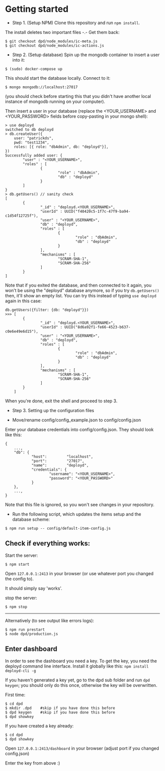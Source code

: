 # Getting started

- Step 1. (Setup NPM) Clone this repository and run `npm install`.

The install deletes two important files -.- Get them back:

```console
$ git checkout dpd/node_modules/ic-meta.js
$ git checkout dpd/node_modules/ic-actions.js
```

- Step 2. (Setup database) Spin up the mongodb container to insert a user into it:

```
$ (sudo) docker-compose up
```

This should start the database locally. Connect to it:

```
$ mongo mongodb://localhost:27017
```

(you should check before starting this that you didn't have another local instance of mongodb running on your computer).

Then insert a user in your database (replace the <YOUR_USERNAME> and <YOUR_PASSWORD> fields before copy-pasting in your mongo shell):

```
> use deployd
switched to db deployd
> db.createUser({
	user: "patrickds",
	pwd: "test1234",
	roles: [{ role: "dbAdmin", db: "deployd"}],
})
Successfully added user: {
        "user" : "<YOUR_USERNAME>",
        "roles" : [
                {
                        "role" : "dbAdmin",
                        "db" : "deployd"
                }
        ]
}
> db.getUsers() // sanity check
[
        {
                "_id" : "deployd.<YOUR_USERNAME>",
                "userId" : UUID("f40420c5-1f7c-47f9-ba94-c1d54f12725f"),
                "user" : "<YOUR_USERNAME>",
                "db" : "deployd",
                "roles" : [
                        {
                                "role" : "dbAdmin",
                                "db" : "deployd"
                        }
                ],
                "mechanisms" : [
                        "SCRAM-SHA-1",
                        "SCRAM-SHA-256"
                ]
        }
]
```

Note that if you exited the database, and then connected to it again, you won't be using the "deployd" database anymore, so if you try `db.getUsers()` then, it'll show an empty list. You can try this instead of typing `use deployd` again in this case:

```
db.getUsers({filter: {db: "deployd"}})
>>> [
        {
                "_id" : "deployd.<YOUR_USERNAME>",
                "userId" : UUID("8d6a92f1-fe66-4523-b637-c0e6e49e6d15"),
                "user" : "<YOUR_USERNAME>",
                "db" : "deployd",
                "roles" : [
                        {
                                "role" : "dbAdmin",
                                "db" : "deployd"
                        }
                ],
                "mechanisms" : [
                        "SCRAM-SHA-1",
                        "SCRAM-SHA-256"
                ]
        }
	]
```

When you're done, exit the shell and proceed to step 3.

- Step 3. Setting up the configuration files

* Move/rename config/config_example.json to config/config.json

Enter your database credentials into config/config.json. They should look like this:

```
{
	...,
	"db": {
			"host":         "localhost",
			"port":         "27017",
			"name":         "deployd",
			"credentials": {
					"username": "<YOUR_USERNAME>",
					"password": "<YOUR_PASSWORD>"
			}
	},
	...,
}
```

Note that this file is ignored, so you won't see changes in your repository.

- Run the following script, which updates the items setup and the database scheme:

```
$ npm run setup -- config/default-item-config.js
```

## Check if everything works:

Start the server:

```
$ npm start
```

Open `127.0.0.1:2413` in your browser (or use whatever port you changed the config to).

It should simply say 'works'.

stop the server:

```
$ npm stop
```

---

Alternatively (to see output like errors logs):

```console
$ npm run prestart
$ node dpd/production.js
```

## Enter dashboard

In order to see the dashboard you need a key. To get the key, you need the deployd command line interface.
Install it globally like this: `npm install deployd-cli -g`

If you haven't generated a key yet, go to the dpd sub folder and run `dpd keygen`; you should only do this once, otherwise the key will be overwritten.

First time:

```console
$ cd dpd
$ mkdir .dpd	#skip if you have done this before
$ dpd keygen    #skip if you have done this before
$ dpd showkey
```

If you have created a key already:

```
$ cd dpd
$ dpd showkey
```

Open `127.0.0.1:2413/dashboard` in your browser (adjust port if you changed config.json)

Enter the key from above :)
